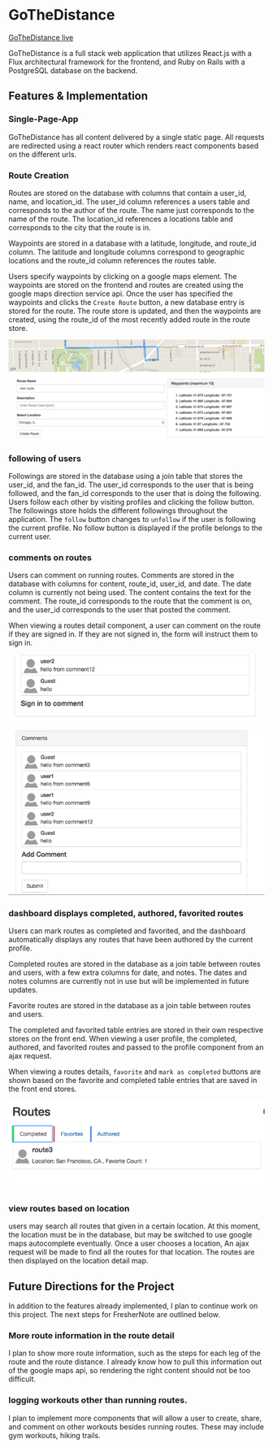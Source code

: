
# GoTheDistance

[GoTheDistance live][heroku]

[heroku]: http://gothedistance.herokuapp.com

GoTheDistance is a full stack web application that utilizes React.js with a Flux architectural framework for the frontend, and Ruby on Rails with a PostgreSQL database on the backend.


## Features & Implementation

### Single-Page-App
GoTheDistance has all content delivered by a single static page. All requests are redirected using a react router which renders react components based on the different urls.


### Route Creation

  Routes are stored on the database with columns that contain a user_id, name, and location_id.  The user_id column references a users table and corresponds to the author of the route.  The name just corresponds to the name of the route. The location_id references a locations table and corresponds to the city that the route is in.  

  Waypoints are stored in a database with a latitude, longitude, and route_id column.  The latitude and longitude columns correspond to geographic locations and the route_id column references the routes table.  

  Users specify waypoints by clicking on a google maps element.  The waypoints are stored on the frontend and routes are created using the google maps direction service api.  Once the user has specified the waypoints and clicks the `Create Route` button, a new database entry is stored for the route.  The route store is updated, and then the waypoints are created, using the route_id of the most recently added route in the route store.

![route_form](https://github.com/jordvnkm/fitnessApp/blob/master/docs/route_form.png)

### following of users

  Followings are stored in the database using a join table that stores the user_id, and the fan_id.  The user_id corresponds to the user that is being followed, and the fan_id corresponds to the user that is doing the following.  Users follow each other by visiting profiles and clicking the follow button.  The followings store holds the different followings throughout the application.  The `follow` button changes to `unfollow` if the user is following the current profile.  No follow button is displayed if the profile belongs to the current user.

### comments on routes

  Users can comment on running routes.  Comments are stored in the database with columns for content, route_id, user_id, and date.  The date column is currently not being used.  The content contains the text for the comment. The route_id corresponds to the route that the comment is on, and the user_id corresponds to the user that posted the comment.

  When viewing a routes detail component, a user can comment on the route if they are signed in.  If they are not signed in, the form will instruct them to sign in.

![sign in instructions](https://github.com/jordvnkm/fitnessApp/blob/master/docs/comment_sign_in.png)

![comment form](https://github.com/jordvnkm/fitnessApp/blob/master/docs/comment_form.png)


### dashboard displays completed, authored, favorited routes

  Users can mark routes as completed and favorited, and the dashboard automatically displays any routes that have been authored by the current profile.  

  Completed routes are stored in the database as a join table between routes and users,  with a few extra columns for date, and notes.  The dates and notes columns are currently not in use but will be implemented in future updates.

  Favorite routes are stored in the database as a join table between routes and users.  

  The completed and favorited table entries are stored in their own respective stores on the front end.  When viewing a user profile, the completed, authored, and favorited routes and passed to the profile component from an ajax request.  

  When viewing a routes details, `favorite` and `mark as completed` buttons are shown based on the favorite and completed table entries that are saved in the front end stores.

![routes dashboard](https://github.com/jordvnkm/fitnessApp/blob/master/docs/routes_index.png)

### view routes based on location

  users may search all routes that given in a certain location.  At this moment, the location must be in the database, but may be switched to use google maps autocomplete eventually.  Once a user chooses a location, An ajax request will be made to find all the routes for that location.  The routes are then displayed on the location detail map.

## Future Directions for the Project

In addition to the features already implemented, I plan to continue work on this project.  The next steps for FresherNote are outlined below.

### More route information in the route detail

I plan to show more route information, such as the steps for each leg of the route and the route distance.  I already know how to pull this information out of the google maps api, so rendering the right content should not be too difficult.

### logging workouts other than running routes.

I plan to implement more components that will allow a user to create, share, and comment on other workouts besides running routes.  These may include gym workouts, hiking trails.  
